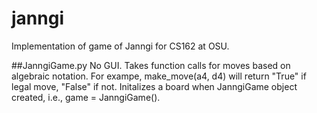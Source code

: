 # janngi
Implementation of game of Janngi for CS162 at OSU.

##JanngiGame.py
No GUI. Takes function calls for moves based on algebraic notation. 
For exampe, make_move(a4, d4) will return "True" if legal move, "False" if not.
Initalizes a board when JanngiGame object created, i.e., game = JanngiGame().
